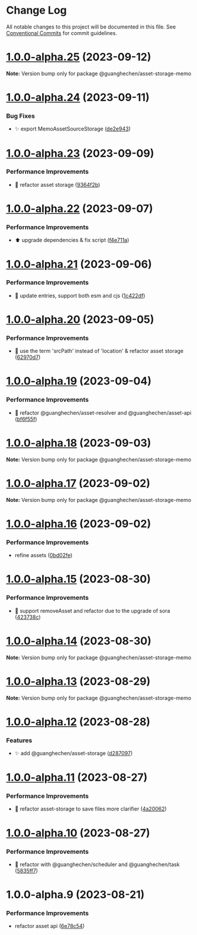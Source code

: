 # Change Log

All notable changes to this project will be documented in this file.
See [Conventional Commits](https://conventionalcommits.org) for commit guidelines.

# [1.0.0-alpha.25](https://github.com/guanghechen/asset/compare/@guanghechen/asset-storage-memo@1.0.0-alpha.24...@guanghechen/asset-storage-memo@1.0.0-alpha.25) (2023-09-12)

**Note:** Version bump only for package @guanghechen/asset-storage-memo





# [1.0.0-alpha.24](https://github.com/guanghechen/asset/compare/@guanghechen/asset-storage-memo@1.0.0-alpha.23...@guanghechen/asset-storage-memo@1.0.0-alpha.24) (2023-09-11)


### Bug Fixes

* ✨ export MemoAssetSourceStorage ([de2e943](https://github.com/guanghechen/asset/commit/de2e943a56a10ae4bb23964163232fd6b289b352))





# [1.0.0-alpha.23](https://github.com/guanghechen/asset/compare/@guanghechen/asset-storage-memo@1.0.0-alpha.22...@guanghechen/asset-storage-memo@1.0.0-alpha.23) (2023-09-09)


### Performance Improvements

* :art:  refactor asset storage ([9364f2b](https://github.com/guanghechen/asset/commit/9364f2b8720043092682331a97105328703e1af6))





# [1.0.0-alpha.22](https://github.com/guanghechen/asset/compare/@guanghechen/asset-storage-memo@1.0.0-alpha.21...@guanghechen/asset-storage-memo@1.0.0-alpha.22) (2023-09-07)


### Performance Improvements

* ⬆️ upgrade dependencies & fix script ([f4e711a](https://github.com/guanghechen/asset/commit/f4e711ac4162647fe408798d10b1ffa364425a04))





# [1.0.0-alpha.21](https://github.com/guanghechen/asset/compare/@guanghechen/asset-storage-memo@1.0.0-alpha.20...@guanghechen/asset-storage-memo@1.0.0-alpha.21) (2023-09-06)


### Performance Improvements

* 🔧 update entries, support both esm and cjs ([1c422df](https://github.com/guanghechen/asset/commit/1c422df615d11c2f0a3adbba913b2652c802dd2f))





# [1.0.0-alpha.20](https://github.com/guanghechen/asset/compare/@guanghechen/asset-storage-memo@1.0.0-alpha.19...@guanghechen/asset-storage-memo@1.0.0-alpha.20) (2023-09-05)


### Performance Improvements

* 🎨 use the term 'srcPath' instead of 'location' & refactor asset storage ([62970d7](https://github.com/guanghechen/asset/commit/62970d7a679e1ce344cf2710e3f9715006da2a29))





# [1.0.0-alpha.19](https://github.com/guanghechen/asset/compare/@guanghechen/asset-storage-memo@1.0.0-alpha.18...@guanghechen/asset-storage-memo@1.0.0-alpha.19) (2023-09-04)


### Performance Improvements

* :art:  refactor @guanghechen/asset-resolver and @guanghechen/asset-api ([bf6f55f](https://github.com/guanghechen/asset/commit/bf6f55f989bf44b8afa95592d66b8ccf604bf12b))





# [1.0.0-alpha.18](https://github.com/guanghechen/asset/compare/@guanghechen/asset-storage-memo@1.0.0-alpha.17...@guanghechen/asset-storage-memo@1.0.0-alpha.18) (2023-09-03)

**Note:** Version bump only for package @guanghechen/asset-storage-memo





# [1.0.0-alpha.17](https://github.com/guanghechen/asset/compare/@guanghechen/asset-storage-memo@1.0.0-alpha.16...@guanghechen/asset-storage-memo@1.0.0-alpha.17) (2023-09-02)

**Note:** Version bump only for package @guanghechen/asset-storage-memo





# [1.0.0-alpha.16](https://github.com/guanghechen/asset/compare/@guanghechen/asset-storage-memo@1.0.0-alpha.15...@guanghechen/asset-storage-memo@1.0.0-alpha.16) (2023-09-02)


### Performance Improvements

* refine assets ([0bd02fe](https://github.com/guanghechen/asset/commit/0bd02fee00d2d9314a75845f3f79918d63283308))





# [1.0.0-alpha.15](https://github.com/guanghechen/asset/compare/@guanghechen/asset-storage-memo@1.0.0-alpha.14...@guanghechen/asset-storage-memo@1.0.0-alpha.15) (2023-08-30)


### Performance Improvements

* 🎨 support removeAsset and refactor due to the upgrade of sora ([423738c](https://github.com/guanghechen/asset/commit/423738c06fa45516e6904746227c8ce0cc85ba67))





# [1.0.0-alpha.14](https://github.com/guanghechen/asset/compare/@guanghechen/asset-storage-memo@1.0.0-alpha.13...@guanghechen/asset-storage-memo@1.0.0-alpha.14) (2023-08-30)

**Note:** Version bump only for package @guanghechen/asset-storage-memo





# [1.0.0-alpha.13](https://github.com/guanghechen/asset/compare/@guanghechen/asset-storage-memo@1.0.0-alpha.12...@guanghechen/asset-storage-memo@1.0.0-alpha.13) (2023-08-29)

**Note:** Version bump only for package @guanghechen/asset-storage-memo





# [1.0.0-alpha.12](https://github.com/guanghechen/asset/compare/@guanghechen/asset-storage-memo@1.0.0-alpha.11...@guanghechen/asset-storage-memo@1.0.0-alpha.12) (2023-08-28)


### Features

* ✨ add @guanghechen/asset-storage ([d287097](https://github.com/guanghechen/asset/commit/d2870974f201c9a854fa8e7d315b91b34a6aa4d9))





# [1.0.0-alpha.11](https://github.com/guanghechen/asset/compare/@guanghechen/asset-storage-memo@1.0.0-alpha.10...@guanghechen/asset-storage-memo@1.0.0-alpha.11) (2023-08-27)


### Performance Improvements

* 🎨 refactor asset-storage to save files more clarifier ([4a20062](https://github.com/guanghechen/asset/commit/4a200621872ba78e5a4bda39f04117e8ceebac56))





# [1.0.0-alpha.10](https://github.com/guanghechen/asset/compare/@guanghechen/asset-storage-memo@1.0.0-alpha.9...@guanghechen/asset-storage-memo@1.0.0-alpha.10) (2023-08-27)


### Performance Improvements

* 🎨 refactor with @guanghechen/scheduler and @guanghechen/task ([5835ff7](https://github.com/guanghechen/asset/commit/5835ff71b9817cf66a2830d2dd4086c8729e75e7))





# 1.0.0-alpha.9 (2023-08-21)


### Performance Improvements

* refactor asset api ([6e78c54](https://github.com/guanghechen/asset/commit/6e78c54f6b1d00896967db00c760f602876c126a))
